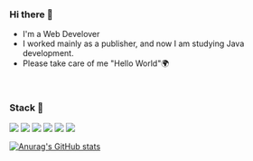 

<!--
**hoyashu/hoyashu** is a ✨ _special_ ✨ repository because its `README.md` (this file) appears on your GitHub profile.

Here are some ideas to get you started:

- 🔭 I’m currently working on ...
- 🌱 I’m currently learning ...
- 👯 I’m looking to collaborate on ...
- 🤔 I’m looking for help with ...
- 💬 Ask me about ...
- 📫 How to reach me: ...
- 😄 Pronouns: ...
- ⚡ Fun fact: ...
-->

### Hi there 👋
<ul>
  <li>I'm a Web Develover</li>
  <li>I worked mainly as a publisher, and now I am studying Java development.</li>
  <li>Please take care of me "Hello World"🌍</li>
</ul>
<br>
  
### Stack 🚀
<img src="https://img.shields.io/badge/Html-E34F26?style=flat-square&amp;logo=Html5&amp;logoColor=white"/> <img src="https://img.shields.io/badge/CSS-1572B6?style=flat-square&amp;logo=CSS3&amp;logoColor=white"/> <img src="https://img.shields.io/badge/JavaScript-F7DF1E?style=flat-square&logo=JavaScript&logoColor=black"/> <img src="https://img.shields.io/badge/Java-007396?style=flat-square&amp;logo=Java&amp;logoColor=white" /> <img src="https://img.shields.io/badge/Spring-6DB33F?style=flat-square&amp;logo=Spring&amp;logoColor=white" /> <img src="https://img.shields.io/badge/MySQL-4479A1?style=flat-square&amp;logo=MySQL&amp;logoColor=white" /><br>
 
<!-- Node
<img src="https://img.shields.io/badge/Node.js-339933?style=flat-square&amp;logo=Node.js&amp;logoColor=white" />

react
<img src="https://img.shields.io/badge/React%20/%20ReactNative-61DAFB?style=flat-square&amp;logo=React&amp;logoColor=black" />
 -->

[![Anurag's GitHub stats](https://github-readme-stats.vercel.app/api?username=hoyashu)](https://github.com/anuraghazra/github-readme-stats)

<!--
<div align=center>

[![Hits](https://hits.seeyoufarm.com/api/count/incr/badge.svg?url=https%3A%2F%2Fgithub.com%2Fzzsza)](https://hits.seeyoufarm.com) 

</div> -->
